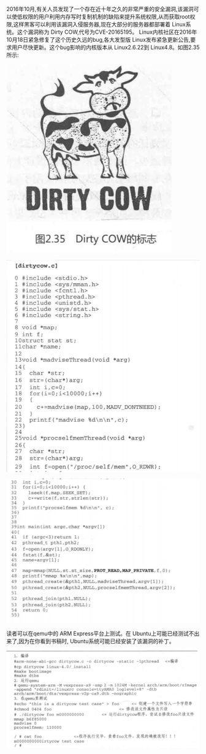 2016年10月,有关人员发现了一个存在近十年之久的非常严重的安全漏洞,该漏洞可以使低权限的用户利用内存写时复制机制的缺陷来提升系统权限,从而获取root权限,这样黑客可以利用该漏洞入侵服务器,现在大部分的服务器都部署着 Linux系统。这个漏洞称为 Dirty COW,代号为CVE-20165195。 Linux内核社区在2016年10月18日紧急修复了这个历史久远的bug,各大发型版 Linux发布紧急更新公告,要求用户尽快更新。这个bug影响的内核版本从 Linux2.6.22到 Linux4.8。如图2.35所示:

![dirty_cow标志](./picture/dirty_cow标志.png)

![代码段1](./picture/代码段1.png)

![代码段2](picture/代码段2.png)

读者可以在qemu中的 ARM Express平台上测试。在 Ubuntu上可能已经测试不出来了,因为在你看到书稿时, Ubuntu系统可能已经安装了该漏洞的补丁。

![](picture/编译.png)

